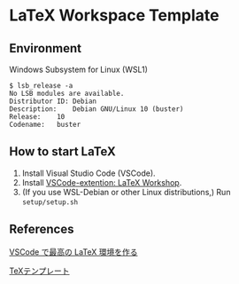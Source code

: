 # LaTeX Workspace Template

## Environment

Windows Subsystem for Linux (WSL1)

```bash:version_infomation
$ lsb_release -a
No LSB modules are available.
Distributor ID:	Debian
Description:	Debian GNU/Linux 10 (buster)
Release:	10
Codename:	buster
```

## How to start LaTeX

1. Install Visual Studio Code (VSCode). 
1. Install [VSCode-extention: LaTeX Workshop](https://marketplace.visualstudio.com/items?itemName=James-Yu.latex-workshop). 
1. (If you use WSL-Debian or other Linux distributions,) Run `setup/setup.sh`

## References

[VSCode で最高の LaTeX 環境を作る](https://qiita.com/Gandats/items/d7718f12d71e688f3573)

[TeXテンプレート](http://hooktail.org/computer/index.php?TeX%A5%C6%A5%F3%A5%D7%A5%EC%A1%BC%A5%C8)
